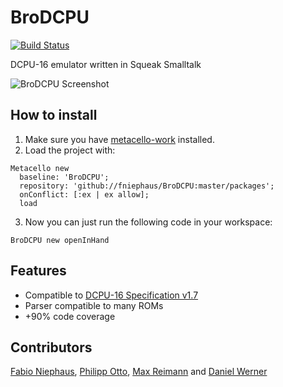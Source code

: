 BroDCPU
=======
[![Build Status](https://travis-ci.org/fniephaus/BroDCPU.svg?branch=master)](https://travis-ci.org/fniephaus/BroDCPU)

DCPU-16 emulator written in Squeak Smalltalk

![BroDCPU Screenshot](https://raw.github.com/fniephaus/BroDCPU/master/screenshot.gif)

## How to install
1. Make sure you have [metacello-work](https://github.com/dalehenrich/metacello-work) installed.
2. Load the project with:
```smalltalk
Metacello new
  baseline: 'BroDCPU';
  repository: 'github://fniephaus/BroDCPU:master/packages';
  onConflict: [:ex | ex allow];
  load
```
3. Now you can just run the following code in your workspace:
```smalltalk
BroDCPU new openInHand
```

## Features

- Compatible to [DCPU-16 Specification v1.7](https://raw.githubusercontent.com/gatesphere/demi-16/master/docs/dcpu-specs/dcpu-1-7.txt)
- Parser compatible to many ROMs
- +90% code coverage


## Contributors

[Fabio Niephaus](https://github.com/fniephaus), [Philipp Otto](https://github.com/philippotto), [Max Reimann](https://github.com/MaxReimann) and [Daniel Werner](https://github.com/daniel-wer)
